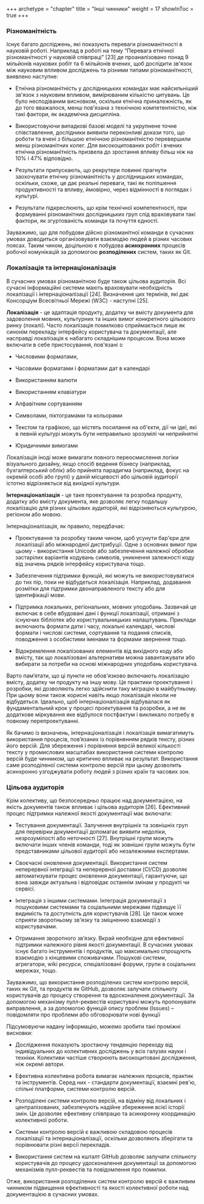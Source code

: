 +++
archetype = "chapter"
title = "Інші чинники"
weight = 17
showInToc = true
+++

### **Різноманітність**

Існує багато досліджень, які показують переваги різноманітності в
науковій роботі. Наприклад в роботі на тему “Перевага етнічної
різноманітності у науковій співпраці” \[23\] де проаналізовано понад 9
мільйонів наукових робіт та 6 мільйонів вчених, щоб дослідити зв'язок
між науковим впливом досліджень та різними типами різноманітності,
виявлено наступне:

-   Етнічна різноманітність у дослідницьких командах має найсильніший
    зв'язок з науковим впливом, вимірюваним кількістю цитувань. Це було
    несподіваним висновком, оскільки етнічна приналежність, як до того
    вважалося, менш пов'язана з технічною компетентністю, ніж такі
    фактори, як академічна дисципліна.

-   Використовуючи випадкові базові моделі та укрупнене точне
    співставлення, дослідники виявили переконливі докази того, що роботи
    та вчені з більшою етнічною різноманітністю перевершили менш
    різноманітних колег. Для високоцитованих робіт і вчених етнічна
    різноманітність призвела до зростання впливу більш ніж на 10% і 47%
    відповідно.

-   Результати припускають, що рекрутери повинні прагнути заохочувати
    етнічну різноманітність у дослідницьких командах, оскільки, схоже,
    це дає реальні переваги, такі як поліпшення продуктивності та
    впливу, ймовірно, через відмінності в поглядах і культурі.

-   Результати підкреслюють, що крім технічної компетентності, при
    формуванні різноманітних дослідницьких груп слід враховувати такі
    фактори, як згуртованість команди та почуття єдності.

Зауважимо, що для побудови дійсно різноманітної команди в сучасних
умовах доводиться організовувати взаємодію людей в різних часових
поясах. Таким чином, доцільною є побудова **асинхронних** процесів
робочої комунікацій за допомогою **розподілених** систем, таких як Git.

### **Локалізація та інтернаціоналізація**

В сучасних умовах різноманітною буде також цільова аудиторія. Всі
сучасні інформаційні системи мають враховувати необхідність локалізації
і інтернаціоналізації \[24\]. Визначення цих термінів, які дає
Консорціум Всесвітньої Мережі (W3C) - наступні \[25\].

**Локалізація** - це адаптація продукту, додатку чи вмісту документа для
задоволення мовних, культурних та інших вимог конкретного цільового
ринку (локалі). Часто локалізація помилково сприймається лише як синонім
перекладу інтерфейсу користувача та документації, але насправді
локалізація є набагато складнішим процесом. Вона може включати в себе
пристосування, пов'язані з:

-   Числовими форматами,

-   Часовими форматами і форматами дат в календарі

-   Використанням валюти

-   Використанням клавіатури

-   Алфавітним сортуванням

-   Символами, піктограмами та кольорами

-   Текстом та графікою, що містять посилання на об'єкти, дії чи ідеї,
    які в певній культурі можуть бути неправильно зрозумілі чи
    неприйнятні

-   Юридичними вимогами

Локалізація іноді може вимагати повного переосмислення логіки
візуального дизайну, якщо спосіб ведення бізнесу (наприклад,
бухгалтерський облік) або прийнята парадигма (наприклад, фокус на
окремій особі або групі) у даній місцевості або цільовій аудиторії
істотно відрізняється від вихідної культури.

**Інтернаціоналізація** - це таке проектування та розробка продукту,
додатку або вмісту документа, яке дозволяє легку подальшу локалізацію
для різних цільових аудиторій, які відрізняються культурою, регіоном або
мовою.

Інтернаціоналізація, як правило, передбачає:

-   Проектування та розробку таким чином, щоб усунути бар'єри для
    локалізації або міжнародної дистрибуції. Одне з основних вимог при
    цьому - використання Unicode або забезпечення належної обробки
    застарілих варіантів кодувань символів, уникнення залежності коду
    від значень рядків інтерфейсу користувача тощо.

-   Забезпечення підтримки функцій, які можуть не використовуватися до
    тих пір, поки не відбудеться локалізація. Наприклад, додавання
    розмітки для підтримки двонаправленого тексту або для ідентифікації
    мови.

-   Підтримка локальних, регіональних, мовних уподобань. Зазвичай це
    включає в себе вбудовані дані і функції локалізації, отримані з
    існуючих бібліотек або користувальницьких налаштувань. Приклади
    включають формати дати і часу, локальні календарі, числові формати і
    числові системи, сортування та подання списків, поводження з
    особистими іменами та формами звернення тощо.

-   Відокремлення локалізованих елементів від вихідного коду або вмісту,
    так що локалізовані альтернативи можна завантажувати або вибирати за
    потреби на основі міжнародних уподобань користувача.

Варто памʼятати, що ці пункти не обов'язково включають локалізацію
вмісту, додатку чи продукту на іншу мову. Це практики проектування і
розробки, які дозволяють легко здійснити таку міграцію в майбутньому.
При цьому вони також корисні навіть якщо локалізація ніколи не
відбудеться. Ідеально, щоб інтернаціоналізація відбувалася як
фундаментальний крок у процесі проектування та розробки, а не як
додаткове міркування яке відбулося постфактум і викликало потребу в
повному перепроектуванні.

Як бачимо із визначень, інтернаціоналізація і локалізація вимагатимуть
використання процесів, повʼязаних із порівнянням рядків тексту, різних
його версій. Для збереження і порівняння версій великої кількості тексту
у промислових масштабах використання системи контролю версій буде
чинником, що критично впливає на результат. Використання саме
розподіленої системи контролю версій при цьому дозволить асинхронно
узгоджувати роботу людей з різних країн та часових зон.

### **Цільова аудиторія**

Крім колективу, що безпосередньо працює над документацією, на якість
документів також впливає і цільова аудиторія \[26\]. Ефективний процес
підтримки належної якості документації має включати:

-   Тестування документації. Залучення внутрішніх та зовнішніх груп для
    перевірки документації допомагає виявити недоліки, незрозумілості
    або неточності \[27\]. Внутрішні групи можуть включати інших членів
    команди, тоді як зовнішні групи можуть бути представниками цільової
    аудиторії або незалежними експертами.

-   Своєчасні оновлення документації. Використання систем неперервної
    інтеграції та неперервної доставки (CI/CD) дозволяє автоматизувати
    процес оновлення документації, гарантуючи, що вона завжди актуальна
    і відповідає останнім змінам у продукті чи сервісі.

-   Інтеграція з іншими системами. Інтеграція документації з пошуковими
    системами та соціальними мережами підвищує її видимість та
    доступність для користувачів \[28\]. Це також може сприяти
    зворотньому зв'язку та зміцненню взаємодії з користувачами.

-   Отримання зворотного звʼязку. Вкрай необхідне для ефективної
    підтримки належного рівня якості документації. В сучасних умовах
    існує багато інструментів і продуктів, що максимально спрощують
    взаємодію з кінцевими споживачами. Пошукові системи, агрегатори,
    wiki ресурси, спеціалізовані форуми, групи в соціальних мережах,
    тощо.

Зауважимо, що використання розподілених систем контролю версій, таких як
Git, та продуктів як GitHub, дозволяє залучати спільноту користувачів до
процесу створення та вдосконалення документації. За допомогою механізму
пулл-реквестів користувачі можуть пропонувати виправлення, а за
допомогою функцій опису проблем (Issues) – повідомляти про проблеми або
обговорювати нові функції

Підсумовуючи надану інформацію, можемо зробити такі проміжні висновки:

-   Дослідження показують зростаючу тенденцію переходу від
    індивідуальних до колективних досліджень у всіх галузях науки і
    техніки. Колективи частіше створюють високоцитовані дослідження, ніж
    окремі автори.

-   Ефективна колективна робота вимагає належних процесів, практик та
    інструментів. Серед них - стандарти документації, взаємні рев'ю,
    спільні платформи, системи контролю версій.

-   Розподілені системи контролю версій, на відміну від локальних і
    централізованих, забезпечують надійне збереження всієї історії змін.
    Це дозволяє ефективну співпрацю та асинхронну координацію
    колективної роботи.

-   Системи контролю версій є важливою складовою процесів локалізації та
    інтернаціоналізації, оскільки дозволяють зберігати та порівнювати
    різні версії перекладів.

-   Використання систем на кшталт GitHub дозволяє залучати спільноту
    користувачів до процесу удосконалення документації за допомогою
    механізмів пулл-реквестів та повідомлення про помилки.

Отже, використання розподілених систем контролю версій є важливим
чинником підвищення ефективності та якості колективної роботи над
документацією в сучасних умовах.
